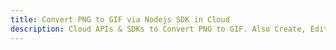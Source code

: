 ---title: Convert PNG to GIF via Nodejs SDK in Clouddescription: Cloud APIs & SDKs to Convert PNG to GIF. Also Create, Edit & Render Microsoft Word & OpenOffice documents in the Cloud.---